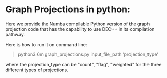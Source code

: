 # Graph Projections in python:

Here we provide the Numba compilable Python version of the graph projection code that has the capability to use DEC++ in its compilation pathway.

Here is how to run it on command line:

> python3.6m graph_projections.py input_file_path 'projection_type'

where the projection_type can be "count", "flag", "weighted" for the three different types of projections.

